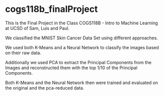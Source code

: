 # cogs118b_finalProject

This is the Final Project in the Class COGS118B - Intro to Machine Learning at UCSD of Sam, Luis and Paul.

We classified the MNIST Skin Cancer Data Set using different approaches.

We used both K-Means and a Neural Network to classify the images based on their raw data.

Additionally we used PCA to extract the Principal Components from the Images and reconstructed them with the top 1/10 of the Principal Components.

Both K-Means and the Neural Network then were trained and evaluated on the original and the pca-reduced data.
